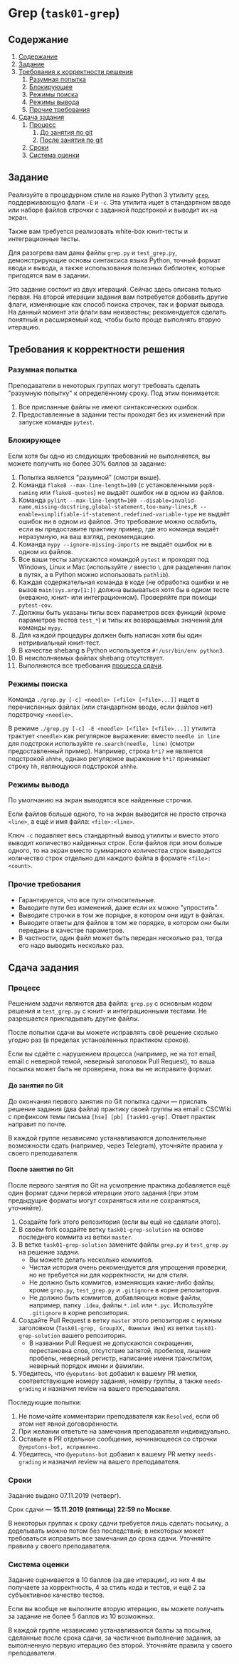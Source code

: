 # Grep (`task01-grep`)

## Содержание
1. [Содержание](#содержание)
1. [Задание](#задание)
1. [Требования к корректности решения](#требования-к-корректности-решения)
    1. [Разумная попытка](#разумная-попытка)
    1. [Блокирующее](#блокирующее)
    1. [Режимы поиска](#режимы-поиска)
    1. [Режимы вывода](#режимы-вывода)
    1. [Прочие требования](#прочие-требования)
1. [Сдача задания](#сдача-задания)
    1. [Процесс](#процесс)
        1. [До занятия по git](#до-занятия-по-git)
        1. [После занятия по git](#после-занятия-по-git)
    1. [Сроки](#сроки)
    1. [Система оценки](#система-оценки)

## Задание
Реализуйте в процедурном стиле на языке Python 3 утилиту [`grep`](https://ru.wikipedia.org/wiki/Grep),
поддерживающую флаги `-E` и `-c`.
Эта утилита ищет в стандартном вводе или наборе файлов строчки с заданной подстрокой
и выводит их на экран.

Также вам требуется реализовать white-box юнит-тесты и интеграционные тесты.

Для разогрева вам даны файлы `grep.py` и `test_grep.py`, демонстрирующие
основы синтаксиса языка Python, точный формат ввода и вывода, а также
использования полезных библиотек, которые пригодятся вам в задании.

Это задание состоит из двух итераций. Сейчас здесь описана только первая.
На второй итерации задания вам потребуется добавить другие флаги,
изменяющие как способ поиска строчек, так и формат вывода.
На данный момент эти флаги вам неизвестны; рекомендуется сделать
понятный и расширяемый код, чтобы было проще выполнять вторую итерацию.

## Требования к корректности решения
### Разумная попытка
Преподаватели в некоторых группах могут требовать сделать "разумную попытку" к определённому сроку.
Под этим понимается:

1. Все присланные файлы не имеют синтаксических ошибок.
1. Предоставленные в задании тесты проходят без их изменений при запуске команды `pytest`.

### Блокирующее
Если хотя бы одно из следующих требований не выполняется, вы можете получить не более 30% баллов за задание:

1. Попытка является "разумной" (смотри выше).
1. Команда `flake8 --max-line-length=100` (с установленными `pep8-naming` или `flake8-quotes`) не выдаёт ошибок ни в одном из файлов.
1. Команда `pylint --max-line-length=100 --disable=invalid-name,missing-docstring,global-statement,too-many-lines,R --enable=simplifiable-if-statement,redefined-variable-type` не выдаёт ошибок ни в одном из файлов.
   Это требование можно ослабить, если вы предоставите практику пример, где это команда выдаёт неразумную, на ваш взгляд, рекомендацию.
1. Команда `mypy --ignore-missing-imports` не выдаёт ошибок ни в одном из файлов.
1. Все ваши тесты запускаются командой `pytest` и проходят под Windows, Linux и Mac (используйте `/` вместо `\` для разделения папок в путях, а в Python можно использовать `pathlib`).
1. Каждая содержательная команда в коде (не обработка ошибки и не вызов `main(sys.argv[1:])` должна вызываться
   хотя бы в одном тесте (неважно, юнит- или интеграционном).
   Проверяйте при помощи `pytest-cov`.
1. Должны быть указаны типы всех параметров всех функций (кроме параметров тестов `test_*`) и типы их возвращаемых значений для команды `mypy`.
1. Для каждой процедуры должен быть написан хотя бы один нетривиальный юнит-тест.
1. В качестве shebang в Python используется `#!/usr/bin/env python3`.
1. В неисполняемых файлах shebang отсутствует.
1. Выполняются все требования [процесса сдачи](#процесс).

### Режимы поиска
Команда `./grep.py [-c] <needle> [<file> [<file>...]]` ищет в перечисленных файлах (или стандартном вводе, если файлов нет)
подстрочку `<needle>`.

В режиме `./grep.py [-c] -E <needle> [<file> [<file>...]]` утилита трактует `<needle>` как регулярное выражение:
вместо `needle in line` для подстроки используйте `re.search(needle, line)` (смотри предоставленный пример).
Например, строка `h*i?` не является подстрокой `ahhhe`, однако регулярное выражение `h*i?`
принимает строку `hh`, являющуюся подстрокой `ahhhe`.

### Режимы вывода
По умолчанию на экран выводятся все найденные строчки.

Если файлов больше одного, то на экран выводится не просто строчка `<line>`, а ещё и имя файла: `<file>:<line>`.

Ключ `-c` подавляет весь стандартный вывод утилиты и вместо этого выводит количество
найденных строк.
Если файлов при этом больше одного, то на экран вместо суммарного количества строк
выводится количество строк отдельно для каждого файла в формате `<file>:<count>`.

### Прочие требования
* Гарантируется, что все пути относительные.
* Выводите пути без изменений, даже если их можно "упростить".
* Выводите строчки в том же порядке, в котором они идут в файлах.
* Выводите ответы для файлов в том же порядке, в котором они были переданы в качестве параметров.
* В частности, один файл может быть передан несколько раз, тогда его надо выводить несколько раз.

## Сдача задания
### Процесс
Решением задачи являются два файла: `grep.py` с основным кодом решения и `test_grep.py`
с юнит- и интеграционными тестами.
Не разрешается прикладывать другие файлы.

После попытки сдачи вы можете исправлять своё решение сколько угодно раз (в пределах установленных
практиком сроков).

Если вы сдаёте с нарушением процесса (например, не на тот email, email с неверной
темой, неверный заголовок Pull Request), то ваша посылка может быть не
проверена, пока вы не исправите формат.

#### До занятия по Git
До окончания первого занятия по Git попытка сдачи — прислать решение задания (два файла)
практику своей группы на email с CSCWiki
с префиксом темы письма `[hse] [pb] [task01-grep]`.
Ответ практик направит по почте.

В каждой группе независимо устанавливаются дополнительные возможности сдать
(например, через Telegram), уточняйте правила у своего преподавателя.

#### После занятия по Git
После первого занятия по Git на усмотрение практика добавляется ещё один формат сдачи
первой итерации этого задания (при этом предыдущие форматы могут сохраняться или не сохраняться, уточняйте).

1. Создайте fork этого репозитория (если вы ещё не сделали этого).
1. В своём fork создайте ветку `task01-grep-solution` на основе последнего коммита из ветки `master`.
1. В ветке `task01-grep-solution` замените файлы `grep.py` и `test_grep.py` на решение задачи.
    * Вы можете делать несколько коммитов.
    * Чистая история очень рекомендуется для упрощения проверки, но не требуется ни для корректности, ни для стиля.
    * Не должно быть коммитов, изменяющих какие-либо файлы, кроме `grep.py`, `test_grep.py` и `.gitignore` в корне репозитория.
    * Не должно быть коммитов, добавляющих новые файлы, например, папку `.idea`, файлы `*.iml` или `*.pyc`.
       Используйте `.gitignore` в корне репозитория.
1. Создайте Pull Request в ветку `master` этого репозитория с нужным заголовком (`Task01-grep, GroupXX, Фамилия Имя`)
   из ветки `task01-grep-solution` вашего репозитория.
    * В названии Pull Request не допускаются сокращения, перестановка слов, отсутствие запятой, пробелов, лишние пробелы,
      неверный регистр, написание имени транслитом, неверный порядок имени и фамилии.
1. Убедитесь, что `@yeputons-bot` добавил к вашему PR метки, соответствующие
   номеру задания, номеру группы, а также `needs-grading` и назначил review
   на вашего преподавателя.

Последующие попытки:

1. Не помечайте комментарии преподавателя как `Resolved`, если об этом
   нет явной договорённости.
1. При желании ответьте на замечания преподавателя индивидуально.
1. Оставьте в PR отдельное сообщение, начинающееся со строчки
   `@yeputons-bot, исправлено.`
1. Убедитесь, что `@yeputons-bot` добавил к вашему PR метку `needs-grading`
   и назначил review на вашего преподавателя.

### Сроки
Задание выдано 07.11.2019 (четверг).

Срок сдачи — **15.11.2019 (пятница) 22:59 по Москве**.

В некоторых группах к сроку сдачи требуется лишь сделать посылку,
а доделывать можно потом без последствий; в некоторых может требоваться
исправить все замечания до срока сдачи.
Уточняйте правила у своего преподавателя.

### Система оценки
Задание оценивается в 10 баллов (за две итерации), из них 4 вы получаете за корректность,
4 за стиль кода и тестов, и ещё 2 за субъективное качество тестов.

Если вы вообще не выполните вторую итерацию, вы можете получить за задание
не более 5 баллов из 10 возможных.

В каждой группе независимо устанавливаются баллы за посылки, сделанные
после срока сдачи, за частичное выполнение задания, за выполненную
первую итерацию без второй.
Уточняйте правила у своего преподавателя.
